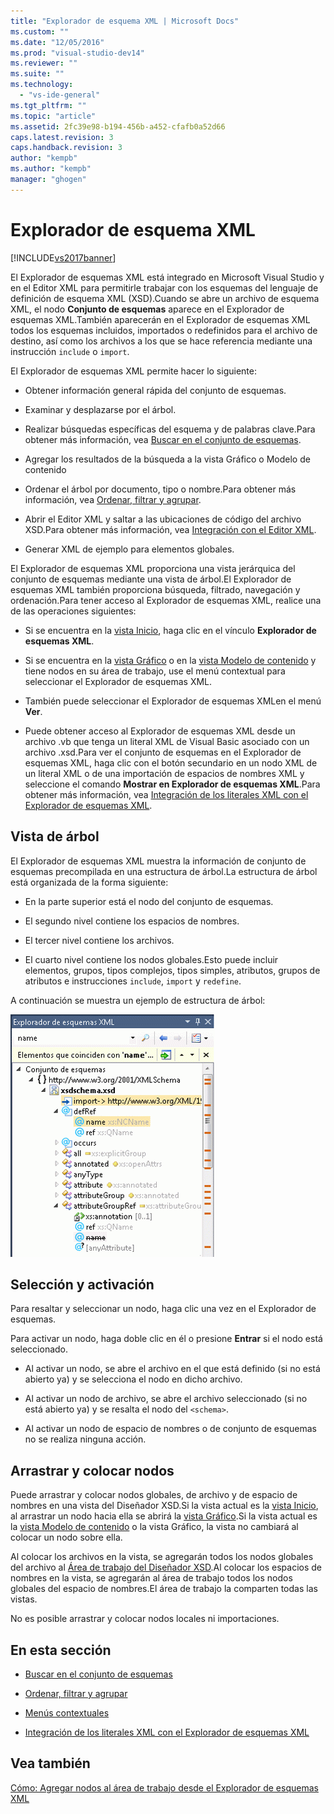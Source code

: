 ```yaml
---
title: "Explorador de esquema XML | Microsoft Docs"
ms.custom: ""
ms.date: "12/05/2016"
ms.prod: "visual-studio-dev14"
ms.reviewer: ""
ms.suite: ""
ms.technology: 
  - "vs-ide-general"
ms.tgt_pltfrm: ""
ms.topic: "article"
ms.assetid: 2fc39e98-b194-456b-a452-cfafb0a52d66
caps.latest.revision: 3
caps.handback.revision: 3
author: "kempb"
ms.author: "kempb"
manager: "ghogen"
---
```

# Explorador de esquema XML
[!INCLUDE[vs2017banner](../code-quality/includes/vs2017banner.md)]

El Explorador de esquemas XML está integrado en Microsoft Visual Studio y en el Editor XML para permitirle trabajar con los esquemas del lenguaje de definición de esquema XML \(XSD\).Cuando se abre un archivo de esquema XML, el nodo **Conjunto de esquemas** aparece en el Explorador de esquemas XML.También aparecerán en el Explorador de esquemas XML todos los esquemas incluidos, importados o redefinidos para el archivo de destino, así como los archivos a los que se hace referencia mediante una instrucción `include` o `import`.  
  
 El Explorador de esquemas XML permite hacer lo siguiente:  
  
-   Obtener información general rápida del conjunto de esquemas.  
  
-   Examinar y desplazarse por el árbol.  
  
-   Realizar búsquedas específicas del esquema y de palabras clave.Para obtener más información, vea [Buscar en el conjunto de esquemas](../xml-tools/searching-the-schema-set.md).  
  
-   Agregar los resultados de la búsqueda a la vista Gráfico o Modelo de contenido  
  
-   Ordenar el árbol por documento, tipo o nombre.Para obtener más información, vea [Ordenar, filtrar y agrupar](../xml-tools/sorting-filtering-and-grouping-xml-schema-explorer.md).  
  
-   Abrir el Editor XML y saltar a las ubicaciones de código del archivo XSD.Para obtener más información, vea [Integración con el Editor XML](../xml-tools/integration-with-xml-editor.md).  
  
-   Generar XML de ejemplo para elementos globales.  
  
 El Explorador de esquemas XML proporciona una vista jerárquica del conjunto de esquemas mediante una vista de árbol.El Explorador de esquemas XML también proporciona búsqueda, filtrado, navegación y ordenación.Para tener acceso al Explorador de esquemas XML, realice una de las operaciones siguientes:  
  
-   Si se encuentra en la [vista Inicio](../xml-tools/start-view.md), haga clic en el vínculo **Explorador de esquemas XML**.  
  
-   Si se encuentra en la [vista Gráfico](../xml-tools/graph-view.md) o en la [vista Modelo de contenido](../xml-tools/content-model-view.md) y tiene nodos en su área de trabajo, use el menú contextual para seleccionar el Explorador de esquemas XML.  
  
-   También puede seleccionar el Explorador de esquemas XMLen el menú **Ver**.  
  
-   Puede obtener acceso al Explorador de esquemas XML desde un archivo .vb que tenga un literal XML de Visual Basic asociado con un archivo .xsd.Para ver el conjunto de esquemas en el Explorador de esquemas XML, haga clic con el botón secundario en un nodo XML de un literal XML o de una importación de espacios de nombres XML y seleccione el comando **Mostrar en Explorador de esquemas XML**.Para obtener más información, vea [Integración de los literales XML con el Explorador de esquemas XML](../xml-tools/integration-of-xml-literals-with-xml-schema-explorer.md).  
  
## Vista de árbol  
 El Explorador de esquemas XML muestra la información de conjunto de esquemas precompilada en una estructura de árbol.La estructura de árbol está organizada de la forma siguiente:  
  
-   En la parte superior está el nodo del conjunto de esquemas.  
  
-   El segundo nivel contiene los espacios de nombres.  
  
-   El tercer nivel contiene los archivos.  
  
-   El cuarto nivel contiene los nodos globales.Esto puede incluir elementos, grupos, tipos complejos, tipos simples, atributos, grupos de atributos e instrucciones `include`, `import` y `redefine`.  
  
 A continuación se muestra un ejemplo de estructura de árbol:  
  
 ![Explorador de esquemas XML](../xml-tools/media/xmlschemaexplorer.gif "XMLSchemaExplorer")  
  
## Selección y activación  
 Para resaltar y seleccionar un nodo, haga clic una vez en el Explorador de esquemas.  
  
 Para activar un nodo, haga doble clic en él o presione **Entrar** si el nodo está seleccionado.  
  
-   Al activar un nodo, se abre el archivo en el que está definido \(si no está abierto ya\) y se selecciona el nodo en dicho archivo.  
  
-   Al activar un nodo de archivo, se abre el archivo seleccionado \(si no está abierto ya\) y se resalta el nodo del `<schema>`.  
  
-   Al activar un nodo de espacio de nombres o de conjunto de esquemas no se realiza ninguna acción.  
  
## Arrastrar y colocar nodos  
 Puede arrastrar y colocar nodos globales, de archivo y de espacio de nombres en una vista del Diseñador XSD.Si la vista actual es la [vista Inicio](../xml-tools/start-view.md), al arrastrar un nodo hacia ella se abrirá la [vista Gráfico](../xml-tools/graph-view.md).Si la vista actual es la [vista Modelo de contenido](../xml-tools/content-model-view.md) o la vista Gráfico, la vista no cambiará al colocar un nodo sobre ella.  
  
 Al colocar los archivos en la vista, se agregarán todos los nodos globales del archivo al [Área de trabajo del Diseñador XSD](../xml-tools/xml-schema-designer-workspace.md).Al colocar los espacios de nombres en la vista, se agregarán al área de trabajo todos los nodos globales del espacio de nombres.El área de trabajo la comparten todas las vistas.  
  
 No es posible arrastrar y colocar nodos locales ni importaciones.  
  
## En esta sección  
  
-   [Buscar en el conjunto de esquemas](../xml-tools/searching-the-schema-set.md)  
  
-   [Ordenar, filtrar y agrupar](../xml-tools/sorting-filtering-and-grouping-xml-schema-explorer.md)  
  
-   [Menús contextuales](../xml-tools/context-menus-xml-schema-explorer.md)  
  
-   [Integración de los literales XML con el Explorador de esquemas XML](../xml-tools/integration-of-xml-literals-with-xml-schema-explorer.md)  
  
## Vea también  
 [Cómo: Agregar nodos al área de trabajo desde el Explorador de esquemas XML](../Topic/How%20to:%20Add%20Nodes%20to%20the%20Workspace%20from%20the%20XML%20Schema%20Explorer.md)